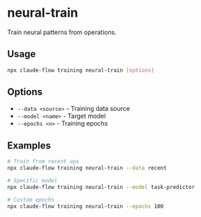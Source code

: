 # neural-train

Train neural patterns from operations.

## Usage
```bash
npx claude-flow training neural-train [options]
```

## Options
- `--data <source>` - Training data source
- `--model <name>` - Target model
- `--epochs <n>` - Training epochs

## Examples
```bash
# Train from recent ops
npx claude-flow training neural-train --data recent

# Specific model
npx claude-flow training neural-train --model task-predictor

# Custom epochs
npx claude-flow training neural-train --epochs 100
```

